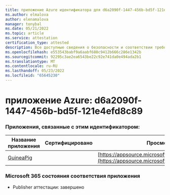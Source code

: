 ```yaml
---
title: приложение Azure идентификатора для d6a2090f-1447-456b-bd5f-121e4efd8c89
ms.author: elmalova
author: elenamalova
manager: tonybal
ms.date: 05/21/2022
ms.topic: article
ms.service: attestation
certification_type: attested
description: Все доступные сведения о безопасности и соответствии требованиям для d6a2090f-1447-456b-bd5f-121e4efd8c89.
ms.openlocfilehash: e553543babf9a6aabf680c9412b666c286e1342b
ms.sourcegitcommit: 92295c3ae2ea6543be22c92e741da0e494ada2b1
ms.translationtype: MT
ms.contentlocale: ru-RU
ms.lasthandoff: 05/23/2022
ms.locfileid: "65645230"
---
```

# <a name="azure-app-id-d6a2090f-1447-456b-bd5f-121e4efd8c89"></a>приложение Azure: d6a2090f-1447-456b-bd5f-121e4efd8c89


### <a name="apps-associated-with-this-id"></a>Приложения, связанные с этим идентификатором:
| **Название приложения** | **Сертифицировано** | **Просмотр в AppSource** |
|--------------|---------------|-----------------------|
| [GuineaPig](../forward/WA200003486.md) |  | [https://appsource.microsoft.com/product/office/WA200003486](https://appsource.microsoft.com/product/office/WA200003486) |

### <a name="microsoft-365-app-compliance-status"></a>Microsoft 365 состояния соответствия приложения
- Publisher аттестации: завершено
